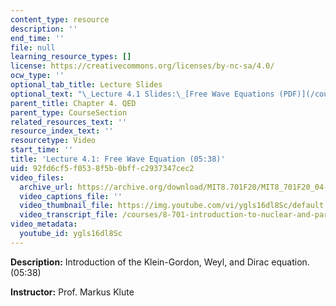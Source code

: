 ```yaml
---
content_type: resource
description: ''
end_time: ''
file: null
learning_resource_types: []
license: https://creativecommons.org/licenses/by-nc-sa/4.0/
ocw_type: ''
optional_tab_title: Lecture Slides
optional_text: "\_Lecture 4.1 Slides:\_[Free Wave Equations (PDF)](/courses/8-701-introduction-to-nuclear-and-particle-physics-fall-2020/resources/mit8_701f20_lec4-1)"
parent_title: Chapter 4. QED
parent_type: CourseSection
related_resources_text: ''
resource_index_text: ''
resourcetype: Video
start_time: ''
title: 'Lecture 4.1: Free Wave Equation (05:38)'
uid: 92fd6cf5-f053-8f5b-0bff-c2937347cec2
video_files:
  archive_url: https://archive.org/download/MIT8.701F20/MIT8_701F20_04-01_WaveEquations_300k.mp4
  video_captions_file: ''
  video_thumbnail_file: https://img.youtube.com/vi/ygls16dl8Sc/default.jpg
  video_transcript_file: /courses/8-701-introduction-to-nuclear-and-particle-physics-fall-2020/058535f72344880c8f0e983f4a786996_ygls16dl8Sc.pdf
video_metadata:
  youtube_id: ygls16dl8Sc
---
```


**Description:** Introduction of the Klein-Gordon, Weyl, and Dirac equation. (05:38)

**Instructor:** Prof. Markus Klute

